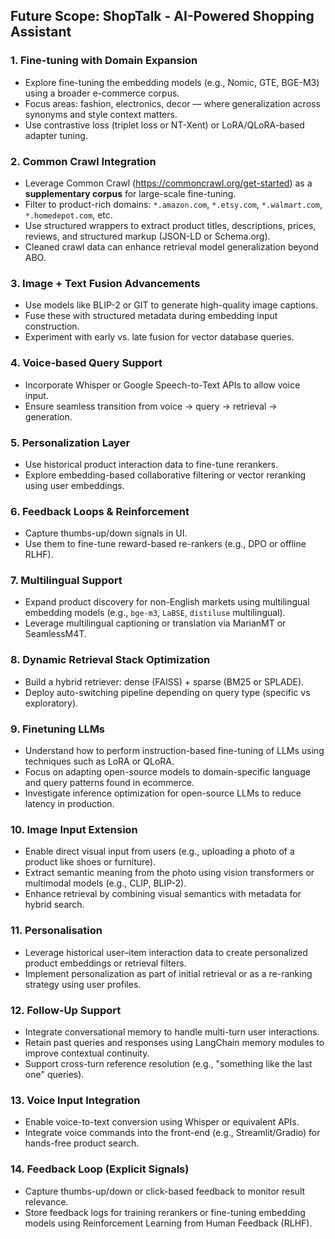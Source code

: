 
## Future Scope: ShopTalk - AI-Powered Shopping Assistant

### 1. Fine-tuning with Domain Expansion
- Explore fine-tuning the embedding models (e.g., Nomic, GTE, BGE-M3) using a broader e-commerce corpus.
- Focus areas: fashion, electronics, decor — where generalization across synonyms and style context matters.
- Use contrastive loss (triplet loss or NT-Xent) or LoRA/QLoRA-based adapter tuning.

### 2. Common Crawl Integration
- Leverage Common Crawl (https://commoncrawl.org/get-started) as a **supplementary corpus** for large-scale fine-tuning.
- Filter to product-rich domains: `*.amazon.com`, `*.etsy.com`, `*.walmart.com`, `*.homedepot.com`, etc.
- Use structured wrappers to extract product titles, descriptions, prices, reviews, and structured markup (JSON-LD or Schema.org).
- Cleaned crawl data can enhance retrieval model generalization beyond ABO.

### 3. Image + Text Fusion Advancements
- Use models like BLIP-2 or GIT to generate high-quality image captions.
- Fuse these with structured metadata during embedding input construction.
- Experiment with early vs. late fusion for vector database queries.

### 4. Voice-based Query Support
- Incorporate Whisper or Google Speech-to-Text APIs to allow voice input.
- Ensure seamless transition from voice → query → retrieval → generation.

### 5. Personalization Layer
- Use historical product interaction data to fine-tune rerankers.
- Explore embedding-based collaborative filtering or vector reranking using user embeddings.

### 6. Feedback Loops & Reinforcement
- Capture thumbs-up/down signals in UI.
- Use them to fine-tune reward-based re-rankers (e.g., DPO or offline RLHF).

### 7. Multilingual Support
- Expand product discovery for non-English markets using multilingual embedding models (e.g., `bge-m3`, `LaBSE`, `distiluse` multilingual).
- Leverage multilingual captioning or translation via MarianMT or SeamlessM4T.

### 8. Dynamic Retrieval Stack Optimization
- Build a hybrid retriever: dense (FAISS) + sparse (BM25 or SPLADE).
- Deploy auto-switching pipeline depending on query type (specific vs exploratory).


### 9. Finetuning LLMs
- Understand how to perform instruction-based fine-tuning of LLMs using techniques such as LoRA or QLoRA.
- Focus on adapting open-source models to domain-specific language and query patterns found in ecommerce.
- Investigate inference optimization for open-source LLMs to reduce latency in production.

### 10. Image Input Extension
- Enable direct visual input from users (e.g., uploading a photo of a product like shoes or furniture).
- Extract semantic meaning from the photo using vision transformers or multimodal models (e.g., CLIP, BLIP-2).
- Enhance retrieval by combining visual semantics with metadata for hybrid search.

### 11. Personalisation
- Leverage historical user–item interaction data to create personalized product embeddings or retrieval filters.
- Implement personalization as part of initial retrieval or as a re-ranking strategy using user profiles.


### 12. Follow-Up Support
- Integrate conversational memory to handle multi-turn user interactions.
- Retain past queries and responses using LangChain memory modules to improve contextual continuity.
- Support cross-turn reference resolution (e.g., "something like the last one" queries).

### 13. Voice Input Integration
- Enable voice-to-text conversion using Whisper or equivalent APIs.
- Integrate voice commands into the front-end (e.g., Streamlit/Gradio) for hands-free product search.

### 14. Feedback Loop (Explicit Signals)
- Capture thumbs-up/down or click-based feedback to monitor result relevance.
- Store feedback logs for training rerankers or fine-tuning embedding models using Reinforcement Learning from Human Feedback (RLHF).
